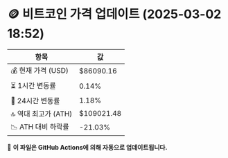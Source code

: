 # 🪙 비트코인 가격 업데이트 (2025-03-02 18:52)

| 항목                | 값 |
|--------------------|----------------|
| 💰 현재 가격 (USD) | $86090.16 |
| ⏳ 1시간 변동률    | 0.14% |
| 📆 24시간 변동률   | 1.18% |
| 🔝 역대 최고가 (ATH) | $109021.48 |
| 📉 ATH 대비 하락률 | -21.03% |

🔄 **이 파일은 GitHub Actions에 의해 자동으로 업데이트됩니다.**
